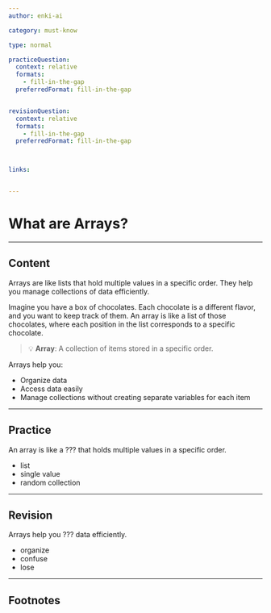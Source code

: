 ```yaml
---
author: enki-ai

category: must-know

type: normal

practiceQuestion:
  context: relative
  formats:
    - fill-in-the-gap
  preferredFormat: fill-in-the-gap


revisionQuestion:
  context: relative
  formats:
    - fill-in-the-gap
  preferredFormat: fill-in-the-gap



links:


---
```


# What are Arrays?

---
## Content

Arrays are like lists that hold multiple values in a specific order. They help you manage collections of data efficiently.

Imagine you have a box of chocolates. Each chocolate is a different flavor, and you want to keep track of them. An array is like a list of those chocolates, where each position in the list corresponds to a specific chocolate.

> 💡 **Array**: A collection of items stored in a specific order.

Arrays help you:

- Organize data
- Access data easily
- Manage collections without creating separate variables for each item


---
## Practice

An array is like a ??? that holds multiple values in a specific order.

- list
- single value
- random collection


---
## Revision

Arrays help you ??? data efficiently.

- organize
- confuse
- lose


---
## Footnotes


